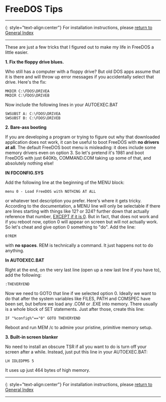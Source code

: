 # FreeDOS Tips

-----

{: style="text-align:center"}
For installation instructions, please [return to General Index](README.md)

-----

These are just a few tricks that I figured out to make my life in FreeDOS a little easier.

**1. Fix the floppy drive blues.**

Who still has a computer with a floppy drive? But old DOS apps assume that it is there and will throw up error messages if you accidentally select that drive. Here's the fix:
````
MKDIR C:\FDOS\DRIVEA
MKDIR C:\FDOS\DRIVEB
````
Now include the following lines in your AUTOEXEC.BAT

````
SWSUBST A: C:\FDOS\DRIVEA
SWSUBST B: C:\FDOS\DRIVEB
````

**2. Bare-ass booting**

If you are developing a program or trying to figure out why that downloaded application does not work, it can be useful to boot FreeDOS with **no drivers at all**. The default FreeDOS boot menu is misleading: it does include some memory drivers even on option 3. So let's pretend it's 1981 and boot FreeDOS with just 640Kb, COMMAND.COM taking up some of that, and absolutely nothing else!  

**IN FDCONFIG.SYS**  

Add the following line at the beginning of the MENU block:  

    menu 0 - Load FreeDOS with NOTHING AT ALL

or whatever text description you prefer. Here's where it gets tricky. According to the documentation, a MENU line will only be selectable if there are lines starting with things like 12? or 324? further down that actually reference that number, [EXCEPT if it is 0](http://help.fdos.org/en/hhstndrd/cnfigsys/menu.htm). But in fact, that does not work and if you reboot now, option 0 will appear on screen but will not actually work. So let's cheat and give option 0 something to "do". Add the line:  

    0?REM

with **no spaces**. REM is technically a command. It just happens not to do anything.  

**In AUTOEXEC.BAT**  

Right at the end, on the very last line (open up a new last line if you have to), add the following:  

    :THEVERYEND

Now we need to GOTO that line if we selected option 0. Ideally we want to do that after the system variables like FILES, PATH and COMSPEC have been set, but before we load any .COM or .EXE into memory. There usually is a whole block of SET statements. Just after those, create this line:  

    IF "%config%"=="0" GOTO THEVERYEND

Reboot and run MEM /c to admire your pristine, primitive memory setup.

**3. Built-in screen blanker**

No need to install an obscure TSR if all you want to do is turn off your screen after a while. Instead, just put this line in your AUTOEXEC.BAT:

````
LH IDLEDPMS 5
````
It uses up just 464 bytes of high memory.

-----

{: style="text-align:center"}
For installation instructions, please [return to General Index](README.md)

-----
